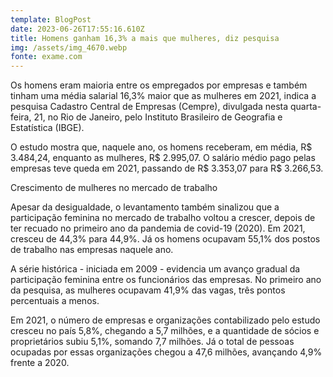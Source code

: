 ```yaml
---
template: BlogPost
date: 2023-06-26T17:55:16.610Z
title: Homens ganham 16,3% a mais que mulheres, diz pesquisa
img: /assets/img_4670.webp
fonte: exame.com
---
```

Os homens eram maioria entre os empregados por empresas e também tinham uma média salarial 16,3% maior que as mulheres em 2021, indica a pesquisa Cadastro Central de Empresas (Cempre), divulgada nesta quarta-feira, 21, no Rio de Janeiro, pelo Instituto Brasileiro de Geografia e Estatística (IBGE).



O estudo mostra que, naquele ano, os homens receberam, em média, R$ 3.484,24, enquanto as mulheres, R$ 2.995,07. O salário médio pago pelas empresas teve queda em 2021, passando de R$ 3.353,07 para R$ 3.266,53.



Crescimento de mulheres no mercado de trabalho





Apesar da desigualdade, o levantamento também sinalizou que a participação feminina no mercado de trabalho voltou a crescer, depois de ter recuado no primeiro ano da pandemia de covid-19 (2020). Em 2021, cresceu de 44,3% para 44,9%. Já os homens ocupavam 55,1% dos postos de trabalho nas empresas naquele ano.



A série histórica - iniciada em 2009 - evidencia um avanço gradual da participação feminina entre os funcionários das empresas. No primeiro ano da pesquisa, as mulheres ocupavam 41,9% das vagas, três pontos percentuais a menos.





Em 2021, o número de empresas e organizações contabilizado pelo estudo cresceu no país 5,8%, chegando a 5,7 milhões, e a quantidade de sócios e proprietários subiu 5,1%, somando 7,7 milhões. Já o total de pessoas ocupadas por essas organizações chegou a 47,6 milhões, avançando 4,9% frente a 2020.